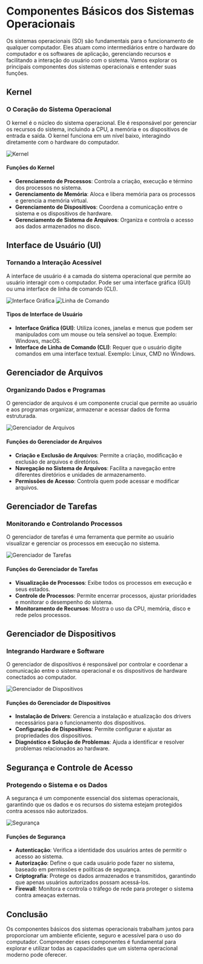 # Componentes Básicos dos Sistemas Operacionais

Os sistemas operacionais (SO) são fundamentais para o funcionamento de qualquer computador. Eles atuam como intermediários entre o hardware do computador e os softwares de aplicação, gerenciando recursos e facilitando a interação do usuário com o sistema. Vamos explorar os principais componentes dos sistemas operacionais e entender suas funções.

## Kernel

### O Coração do Sistema Operacional

O kernel é o núcleo do sistema operacional. Ele é responsável por gerenciar os recursos do sistema, incluindo a CPU, a memória e os dispositivos de entrada e saída. O kernel funciona em um nível baixo, interagindo diretamente com o hardware do computador.

![Kernel](./imagens/kernel.png) <!-- Placeholder para imagem -->

#### Funções do Kernel

- **Gerenciamento de Processos**: Controla a criação, execução e término dos processos no sistema.
- **Gerenciamento de Memória**: Aloca e libera memória para os processos e gerencia a memória virtual.
- **Gerenciamento de Dispositivos**: Coordena a comunicação entre o sistema e os dispositivos de hardware.
- **Gerenciamento de Sistema de Arquivos**: Organiza e controla o acesso aos dados armazenados no disco.

## Interface de Usuário (UI)

### Tornando a Interação Acessível

A interface de usuário é a camada do sistema operacional que permite ao usuário interagir com o computador. Pode ser uma interface gráfica (GUI) ou uma interface de linha de comando (CLI).

![Interface Gráfica](./imagens/interface_grafica.png) <!-- Placeholder para imagem -->
![Linha de Comando](./imagens/linha_de_comando.png) <!-- Placeholder para imagem -->

#### Tipos de Interface de Usuário

- **Interface Gráfica (GUI)**: Utiliza ícones, janelas e menus que podem ser manipulados com um mouse ou tela sensível ao toque. Exemplo: Windows, macOS.
- **Interface de Linha de Comando (CLI)**: Requer que o usuário digite comandos em uma interface textual. Exemplo: Linux, CMD no Windows.

## Gerenciador de Arquivos

### Organizando Dados e Programas

O gerenciador de arquivos é um componente crucial que permite ao usuário e aos programas organizar, armazenar e acessar dados de forma estruturada.

![Gerenciador de Arquivos](./imagens/gerenciador_de_arquivos.png) <!-- Placeholder para imagem -->

#### Funções do Gerenciador de Arquivos

- **Criação e Exclusão de Arquivos**: Permite a criação, modificação e exclusão de arquivos e diretórios.
- **Navegação no Sistema de Arquivos**: Facilita a navegação entre diferentes diretórios e unidades de armazenamento.
- **Permissões de Acesso**: Controla quem pode acessar e modificar arquivos.

## Gerenciador de Tarefas

### Monitorando e Controlando Processos

O gerenciador de tarefas é uma ferramenta que permite ao usuário visualizar e gerenciar os processos em execução no sistema.

![Gerenciador de Tarefas](./imagens/gerenciador_de_tarefas.png) <!-- Placeholder para imagem -->

#### Funções do Gerenciador de Tarefas

- **Visualização de Processos**: Exibe todos os processos em execução e seus estados.
- **Controle de Processos**: Permite encerrar processos, ajustar prioridades e monitorar o desempenho do sistema.
- **Monitoramento de Recursos**: Mostra o uso da CPU, memória, disco e rede pelos processos.

## Gerenciador de Dispositivos

### Integrando Hardware e Software

O gerenciador de dispositivos é responsável por controlar e coordenar a comunicação entre o sistema operacional e os dispositivos de hardware conectados ao computador.

![Gerenciador de Dispositivos](./imagens/gerenciador_de_dispositivos.png) <!-- Placeholder para imagem -->

#### Funções do Gerenciador de Dispositivos

- **Instalação de Drivers**: Gerencia a instalação e atualização dos drivers necessários para o funcionamento dos dispositivos.
- **Configuração de Dispositivos**: Permite configurar e ajustar as propriedades dos dispositivos.
- **Diagnóstico e Solução de Problemas**: Ajuda a identificar e resolver problemas relacionados ao hardware.

## Segurança e Controle de Acesso

### Protegendo o Sistema e os Dados

A segurança é um componente essencial dos sistemas operacionais, garantindo que os dados e os recursos do sistema estejam protegidos contra acessos não autorizados.

![Segurança](./imagens/seguranca.png) <!-- Placeholder para imagem -->

#### Funções de Segurança

- **Autenticação**: Verifica a identidade dos usuários antes de permitir o acesso ao sistema.
- **Autorização**: Define o que cada usuário pode fazer no sistema, baseado em permissões e políticas de segurança.
- **Criptografia**: Protege os dados armazenados e transmitidos, garantindo que apenas usuários autorizados possam acessá-los.
- **Firewall**: Monitora e controla o tráfego de rede para proteger o sistema contra ameaças externas.

## Conclusão

Os componentes básicos dos sistemas operacionais trabalham juntos para proporcionar um ambiente eficiente, seguro e acessível para o uso do computador. Compreender esses componentes é fundamental para explorar e utilizar todas as capacidades que um sistema operacional moderno pode oferecer.
